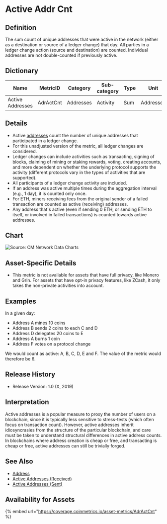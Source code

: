 # Active Addr Cnt

## **Definition**

The sum count of unique addresses that were active in the network (either as a destination or source of a ledger change) that day. All parties in a ledger change action (source and destination) are counted. Individual addresses are not double-counted if previously active.

## **Dictionary**

| Name             | **MetricID** | **Category** | **Sub-category** | **Type** | **Unit**  | **Interval** |
| ---------------- | ------------ | ------------ | ---------------- | -------- | --------- | ------------ |
| Active Addresses | AdrActCnt    | Addresses    | Activity         | Sum      | Addresses | 1 day        |

## **Details**

* Active [addresses](../../on-chain-basics.md#address) count the number of unique addresses that participated in a ledger change.
* For this unadjusted version of the metric, all ledger changes are considered.
* Ledger changes can include activities such as transacting, signing of blocks, claiming of mining or staking rewards, voting, creating accounts, and more dependent on whether the underlying protocol supports the activity (different protocols vary in the types of activities that are supported).
* All participants of a ledger change activity are included.
* If an address was active multiple times during the aggregation interval (e.g., 1 day), it is counted only once.
* For ETH, miners receiving fees from the original sender of a failed transaction are counted as active (receiving) addresses.
* Any address that's active (even if sending 0 ETH, or sending ETH to itself, or involved in failed transactions) is counted towards active addresses.

## **Chart**

![Source: CM Network Data Charts](<../../../.gitbook/assets/Screen Shot 2020-12-09 at 7.40.04 PM.png>)

## **Asset-Specific Details**

* This metric is not available for assets that have full privacy, like Monero and Grin. For assets that have opt-in privacy features, like ZCash, it only takes the non-private activities into account.

## **Examples**

In a given day:

* Address A mines 10 coins
* Address B sends 2 coins to each C and D
* Address D delegates 20 coins to E
* Address A burns 1 coin
* Address F votes on a protocol change

We would count as active: A, B, C, D, E and F. The value of the metric would therefore be 6.

## **Release History**

* Release Version: 1.0 (X, 2019)

## **Interpretation**

Active addresses is a popular measure to proxy the number of users on a blockchain, since it is typically less sensitive to stress-tests (which often focus on transaction count). However, active addresses inherit idiosyncrasies from the structure of the particular blockchain, and care must be taken to understand structural differences in active address counts. In blockchains where address creation is cheap or free, and transacting is cheap or free, active addresses can still be trivially forged.

## **See Also**

* [Address](../../on-chain-basics.md#address)
* [Active Addresses (Received)](adractreccnt.md)
* [Active Addresses (Sent)](adractsentcnt.md)

## Availability for Assets

{% embed url="https://coverage.coinmetrics.io/asset-metrics/AdrActCnt" %}
